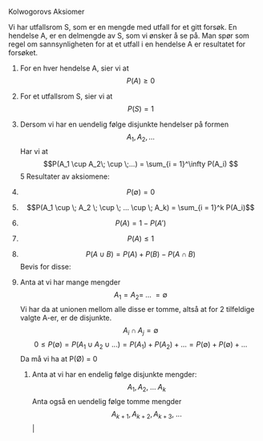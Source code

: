 
Kolwogorovs Aksiomer

Vi har utfallsrom S, som er en mengde med utfall for et gitt forsøk.
En hendelse A, er en delmengde av S, som vi ønsker å se på. Man spør som regel om sannsynligheten for at et utfall i en hendelse A er resultatet for forsøket.

1. For en hver hendelse A, sier vi at $$P(A) \geq 0 $$
2. For et utfallsrom S, sier vi at $$P(S) = 1$$
3. Dersom vi har en uendelig følge disjunkte hendelser på formen $$A_1, A_2, ...$$ Har vi at $$P(A_1 \cup A_2\; \cup \;...) = \sum_{i = 1}^\infty P(A_i) $$
5 Resultater av aksiomene:

1. $$P(\emptyset) = 0$$
2.  $$P(A_1 \cup \; A_2 \; \cup \; ... \cup \; A_k) = \sum_{i = 1}^k P(A_i)$$
3. $$P(A) = 1 - P(A')$$
4. $$P(A) \leq 1$$
5. $$P(A\cup B) = P(A) + P(B) - P(A \cap B)$$
Bevis for disse:
1. Anta at vi har mange mengder $$A_1 = A_2 =\; ...\; = \emptyset$$ Vi har da at unionen mellom alle disse er tomme, altså at for 2 tilfeldige valgte A-er, er de disjunkte. $$A_i \cap A_j = \emptyset$$ $$0 \leq P(\emptyset) = P(A_1 \cup A_2 \; \cup \; ...) = P(A_1) + P(A_2) \; + \; ... = P(\emptyset) + P(\emptyset)\; +\; ...$$ Da må vi ha at P(Ø) = 0
	1. Anta at vi har en endelig følge disjunkte mengder: $$A_1,A_2,\;...\;A_k$$ Anta også en uendelig følge tomme mengder $$A_{k+1},A_{k+2},A_{k+3},\;...$$   |
 